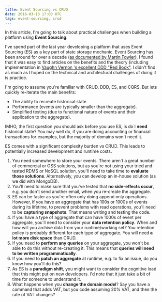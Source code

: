 ```yaml
---
title: Event Sourcing vs CRUD
date: 2016-03-13 17:00 UTC
tags: event-sourcing, crud
---
```

In this article, I'm going to talk about practical challenges when building a platform using **Event Sourcing**.

I've spend part of the last year developing a platform that uses Event Sourcing (ES) as a key part of state storage mechanic. Event Sourcing has been around for over a decade ([as documented by Martin Fowler](http://martinfowler.com/eaaDev/EventSourcing.html)), I found that it was easy to find articles on the benefits and the theory (including implementation in [Vaughn Vernon 's excellent DDD "Red Book"](http://www.amazon.com/Implementing-Domain-Driven-Design-Vaughn-Vernon/dp/0321834577). I didn't find as much as I hoped on the technical and architectural challenges of doing it is practice.

I'm going to assume you're familiar with CRUD, DDD, ES, and CQRS. But lets quickly re-iterate the main benefits:

- The ability to recreate historical state.
- Performance (events are typically smaller than the aggregate).
- Simplified testing (due to functional nature of events and their application to the aggregate).

IMHO, the first question you should ask before you use ES, is do I **need** historical state? You may well do, if you are doing accounting or financial transactions for examples, but the majority of domains won't need it.

ES comes with a significant complexity burden vs CRUD. This leads to potentially increased development and runtime costs.

1. You need somewhere to store your events. There aren't a great number of commercial or OSS solutions, but as you're not using your tried and tested RDMS or NoSQL solution, you'll need to take time to **evaluate those solutions**. Alternatively, you can develop an in-house solution (as we did with MongoDB).
2. You'll need to make sure that you've tested that **no side-effects occur**, e.g. you don't send another email, when you re-create the aggregate.
3. ES can be faster as you're often only doing append only operations. However, if you have an aggregate that has 100s or 1000s of events during its lifetime, to prevent problems with read operations, you'll need to be **capturing snapshots**. That means writing and testing the code.
4. If you have a type of aggregate that can have 1000s of event per aggregate, you'll need to consider your **data retention policy**. When and how will you archive data from your runtime/working set? You retention policy is probably different for each type of aggregate. You will need **a lot more disk space** than CRUD.
5. If you need to **perform any queries** on your aggregate, you won't be able to do this without re-creating it. This means that **queries will need to be written programmatically**.
6. If you need to **patch an aggregate** at runtime, e.g. to fix an issue, do you know how you'll do this?
7. As ES is a **paradigm shift**, you might want to consider the cognitive load that this might put on new developers. I'd note that it just take a bit of time for someone to understand it.
8. What happens when you **change the domain model**? Say you have a command that adds VAT, but you code assuming 20% VAT, and then the rate of VAT changes?
